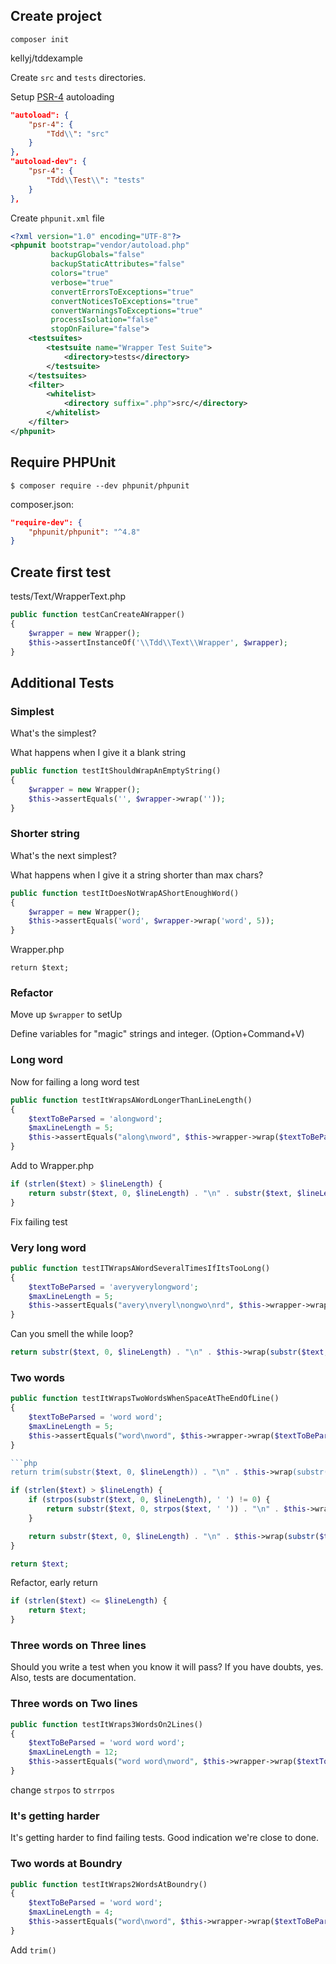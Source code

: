 ## Create project

`composer init`

kellyj/tddexample

Create `src` and `tests` directories.

Setup [PSR-4](http://www.php-fig.org/psr/psr-4/) autoloading

```json
"autoload": {
    "psr-4": {
        "Tdd\\": "src"
    }
},
"autoload-dev": {
    "psr-4": {
        "Tdd\\Test\\": "tests"
    }
},
```

Create `phpunit.xml` file

```xml
<?xml version="1.0" encoding="UTF-8"?>
<phpunit bootstrap="vendor/autoload.php"
         backupGlobals="false"
         backupStaticAttributes="false"
         colors="true"
         verbose="true"
         convertErrorsToExceptions="true"
         convertNoticesToExceptions="true"
         convertWarningsToExceptions="true"
         processIsolation="false"
         stopOnFailure="false">
    <testsuites>
        <testsuite name="Wrapper Test Suite">
            <directory>tests</directory>
        </testsuite>
    </testsuites>
    <filter>
        <whitelist>
            <directory suffix=".php">src/</directory>
        </whitelist>
    </filter>
</phpunit>
```

## Require PHPUnit

`$ composer require --dev phpunit/phpunit`

composer.json:

```json
"require-dev": {
	"phpunit/phpunit": "^4.8"
}
```

## Create first test

tests/Text/WrapperText.php

```php
public function testCanCreateAWrapper()
{
    $wrapper = new Wrapper();
    $this->assertInstanceOf('\\Tdd\\Text\\Wrapper', $wrapper);
}
```

## Additional Tests

### Simplest

What's the simplest?

What happens when I give it a blank string

```php
public function testItShouldWrapAnEmptyString()
{
    $wrapper = new Wrapper();
    $this->assertEquals('', $wrapper->wrap(''));
}
```

### Shorter string

What's the next simplest?

What happens when I give it a string shorter than max chars?

```php
public function testItDoesNotWrapAShortEnoughWord()
{
    $wrapper = new Wrapper();
    $this->assertEquals('word', $wrapper->wrap('word', 5));
}
```

Wrapper.php

`return $text;`

### Refactor

Move up `$wrapper` to setUp

Define variables for "magic" strings and integer. (Option+Command+V)

### Long word

Now for failing a long word test

```php
public function testItWrapsAWordLongerThanLineLength()
{
    $textToBeParsed = 'alongword';
    $maxLineLength = 5;
    $this->assertEquals("along\nword", $this->wrapper->wrap($textToBeParsed, $maxLineLength));
}
```

Add to Wrapper.php

```php
if (strlen($text) > $lineLength) {
    return substr($text, 0, $lineLength) . "\n" . substr($text, $lineLength);
}
```

Fix failing test

### Very long word

```php
public function testITWrapsAWordSeveralTimesIfItsTooLong()
{
    $textToBeParsed = 'averyverylongword';
    $maxLineLength = 5;
    $this->assertEquals("avery\nveryl\nongwo\nrd", $this->wrapper->wrap($textToBeParsed, $maxLineLength));
}
```

Can you smell the while loop?

```php
return substr($text, 0, $lineLength) . "\n" . $this->wrap(substr($text, $lineLength), $lineLength);
```

### Two words

```php
public function testItWrapsTwoWordsWhenSpaceAtTheEndOfLine()
{
    $textToBeParsed = 'word word';
    $maxLineLength = 5;
    $this->assertEquals("word\nword", $this->wrapper->wrap($textToBeParsed, $maxLineLength));
}

```php
return trim(substr($text, 0, $lineLength)) . "\n" . $this->wrap(substr($text, $lineLength), $lineLength);
```

```php
if (strlen($text) > $lineLength) {
    if (strpos(substr($text, 0, $lineLength), ' ') != 0) {
        return substr($text, 0, strpos($text, ' ')) . "\n" . $this->wrap(substr($text, strpos($text, ' ') + 1), $lineLength);
    }

    return substr($text, 0, $lineLength) . "\n" . $this->wrap(substr($text, $lineLength), $lineLength);
}

return $text;
```

Refactor, early return

```php
if (strlen($text) <= $lineLength) {
    return $text;
}
```

### Three words on Three lines

Should you write a test when you know it will pass?  If you have doubts, yes.  Also, tests are documentation.

### Three words on Two lines

```php
public function testItWraps3WordsOn2Lines()
{
    $textToBeParsed = 'word word word';
    $maxLineLength = 12;
    $this->assertEquals("word word\nword", $this->wrapper->wrap($textToBeParsed, $maxLineLength));
}
```

change `strpos` to `strrpos`

### It's getting harder

It's getting harder to find failing tests.  Good indication we're close to done.

### Two words at Boundry

```php
public function testItWraps2WordsAtBoundry()
{
    $textToBeParsed = 'word word';
    $maxLineLength = 4;
    $this->assertEquals("word\nword", $this->wrapper->wrap($textToBeParsed, $maxLineLength));
}
```

Add `trim()`
